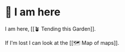 # 🌸 I am here

I am here, [[🪴 Tending this Garden]].

If I'm lost I can look at the [[🗺️ Map of maps]].